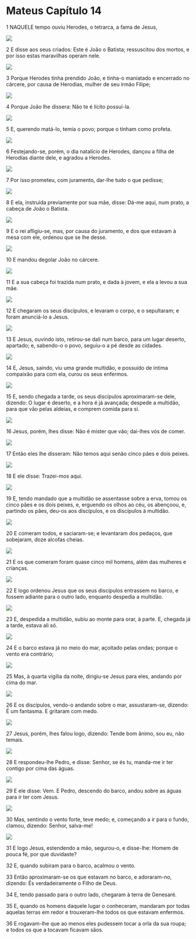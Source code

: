# Mateus Capítulo 14

1	NAQUELE tempo ouviu Herodes, o tetrarca, a fama de Jesus,

![](.img/40_Mt_14_01_RG.jpg)

2	E disse aos seus criados: Este é João o Batista; ressuscitou dos mortos, e por isso estas maravilhas operam nele.

![](.img/40_Mt_14_02_RG.jpg)

3	Porque Herodes tinha prendido João, e tinha-o maniatado e encerrado no cárcere, por causa de Herodias, mulher de seu irmão Filipe;

![](.img/40_Mt_14_03_RG.jpg)

4	Porque João lhe dissera: Não te é lícito possuí-la.

![](.img/40_Mt_14_04_RG.jpg)

5	E, querendo matá-lo, temia o povo; porque o tinham como profeta.

![](.img/40_Mt_14_05_RG.jpg)

6	Festejando-se, porém, o dia natalício de Herodes, dançou a filha de Herodias diante dele, e agradou a Herodes.

![](.img/40_Mt_14_06_RG.jpg)

7	Por isso prometeu, com juramento, dar-lhe tudo o que pedisse;

![](.img/40_Mt_14_07_RG.jpg)

8	E ela, instruída previamente por sua mãe, disse: Dá-me aqui, num prato, a cabeça de João o Batista.

![](.img/40_Mt_14_08_RG.jpg)

9	E o rei afligiu-se, mas, por causa do juramento, e dos que estavam à mesa com ele, ordenou que se lhe desse.

![](.img/40_Mt_14_09_RG.jpg)

10	E mandou degolar João no cárcere.

![](.img/40_Mt_14_10_RG.jpg)

11	E a sua cabeça foi trazida num prato, e dada à jovem, e ela a levou a sua mãe.

![](.img/40_Mt_14_11_RG.jpg)

12	E chegaram os seus discípulos, e levaram o corpo, e o sepultaram; e foram anunciá-lo a Jesus.

![](.img/40_Mt_14_12_RG.jpg)

13	E Jesus, ouvindo isto, retirou-se dali num barco, para um lugar deserto, apartado; e, sabendo-o o povo, seguiu-o a pé desde as cidades.

![](.img/40_Mt_14_13_RG.jpg)

14	E, Jesus, saindo, viu uma grande multidão, e possuído de íntima compaixão para com ela, curou os seus enfermos.

![](.img/40_Mt_14_14_RG.jpg)

15	E, sendo chegada a tarde, os seus discípulos aproximaram-se dele, dizendo: O lugar é deserto, e a hora é já avançada; despede a multidão, para que vão pelas aldeias, e comprem comida para si.

![](.img/40_Mt_14_15_RG.jpg)

16	Jesus, porém, lhes disse: Não é mister que vão; dai-lhes vós de comer.

![](.img/40_Mt_14_16_RG.jpg)

17	Então eles lhe disseram: Não temos aqui senão cinco pães e dois peixes.

![](.img/40_Mt_14_17_RG.jpg)

18	E ele disse: Trazei-mos aqui.

![](.img/40_Mt_14_18_RG.jpg)

19	E, tendo mandado que a multidão se assentasse sobre a erva, tomou os cinco pães e os dois peixes, e, erguendo os olhos ao céu, os abençoou, e, partindo os pães, deu-os aos discípulos, e os discípulos à multidão.

![](.img/40_Mt_14_19_RG.jpg)

20	E comeram todos, e saciaram-se; e levantaram dos pedaços, que sobejaram, doze alcofas cheias.

![](.img/40_Mt_14_20_RG.jpg)

21	E os que comeram foram quase cinco mil homens, além das mulheres e crianças.

![](.img/40_Mt_14_21_RG.jpg)

22	E logo ordenou Jesus que os seus discípulos entrassem no barco, e fossem adiante para o outro lado, enquanto despedia a multidão.

![](.img/40_Mt_14_22_RG.jpg)

23	E, despedida a multidão, subiu ao monte para orar, à parte. E, chegada já a tarde, estava ali só.

![](.img/40_Mt_14_23_RG.jpg)

24	E o barco estava já no meio do mar, açoitado pelas ondas; porque o vento era contrário;

![](.img/40_Mt_14_24_RG.jpg)

25	Mas, à quarta vigília da noite, dirigiu-se Jesus para eles, andando por cima do mar.

![](.img/40_Mt_14_25_RG.jpg)

26	E os discípulos, vendo-o andando sobre o mar, assustaram-se, dizendo: É um fantasma. E gritaram com medo.

![](.img/40_Mt_14_26_RG.jpg)

27	Jesus, porém, lhes falou logo, dizendo: Tende bom ânimo, sou eu, não temais.

![](.img/40_Mt_14_27_RG.jpg)

28	E respondeu-lhe Pedro, e disse: Senhor, se és tu, manda-me ir ter contigo por cima das águas.

![](.img/40_Mt_14_28_RG.jpg)

29	E ele disse: Vem. E Pedro, descendo do barco, andou sobre as águas para ir ter com Jesus.

![](.img/40_Mt_14_29_RG.jpg)

30	Mas, sentindo o vento forte, teve medo; e, começando a ir para o fundo, clamou, dizendo: Senhor, salva-me!

![](.img/40_Mt_14_30_RG.jpg)

31	E logo Jesus, estendendo a mão, segurou-o, e disse-lhe: Homem de pouca fé, por que duvidaste?

32	E, quando subiram para o barco, acalmou o vento.

33	Então aproximaram-se os que estavam no barco, e adoraram-no, dizendo: És verdadeiramente o Filho de Deus.

34	E, tendo passado para o outro lado, chegaram à terra de Genesaré.

35	E, quando os homens daquele lugar o conheceram, mandaram por todas aquelas terras em redor e trouxeram-lhe todos os que estavam enfermos.

36	E rogavam-lhe que ao menos eles pudessem tocar a orla da sua roupa; e todos os que a tocavam ficavam sãos.

